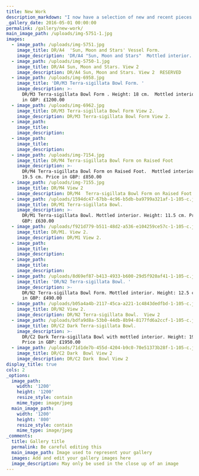 ```yaml
---
title: New Work
description_markdown: "I now have a selection of new and recent pieces available. All my pieces have my maker's mark inscribed on or near the base.\n\nSome work is also available through available through [www.contemporaryceramics.uk](www.contemporaryceramics.uk){: target=\"_blank\" rel=\"noopener\"}\n\nand from\_[https://www.birchamgallery.co.uk](https://www.birchamgallery.co.uk){: target=\"_blank\" rel=\"noopener\"}\n\nPlease open thumbnail images for expanded view and details including price.\n\nIf you would like further information please see the [Contact](/contact) page."
_gallery_date: 2016-05-01 00:00:00
permalink: /gallery/new-work/
main_image_path: /uploads/img-5751-1.jpg
images:
  - image_path: /uploads/img-5751.jpg
    image_title: DR/A4  'Sun, Moon and Stars' Vessel Form.
    image_description: 'DR/A4 "Sun, Moon and Stars"  Mottled interior.  '
  - image_path: /uploads/img-5750-1.jpg
    image_title: DR/A4 Sun, Moon and Stars. View 2
    image_description: DR/A4 Sun, Moon and Stars. View 2  RESERVED
  - image_path: /uploads/img-6958.jpg
    image_title: 'DR/M3 Terra-sigillata Bowl Form. '
    image_description: >-
      DR/M3 Terra-sigillata Bowl Form . Height: 18 cm.  Mottled interior. Price
      in GBP: £1200.00
  - image_path: /uploads/img-6962.jpg
    image_title: DR/M3 Terra-sigillata Bowl Form View 2.
    image_description: DR/M3 Terra-sigillata Bowl Form View 2.
  - image_path:
    image_title:
    image_description:
  - image_path:
    image_title:
    image_description:
  - image_path: /uploads/img-7154.jpg
    image_title: DR/M4 Terra-sigillata Bowl Form on Raised Foot
    image_description: >-
      DR/M4 Terra-sigillata Bowl Form on Raised Foot.  Mottled interior. Height:
      19.5 cm. Price in GBP: £850.00
  - image_path: /uploads/img-7155.jpg
    image_title: DR/M4 View 2
    image_description: DR/M4  Terra-sigillata Bowl Form on Raised Foot. View 2
  - image_path: /uploads/1594dc47-67bb-4c96-b5db-ba9799a321af-1-105-c.jpg
    image_title: DR/M1 Terra-sigillata Bowl.
    image_description: >-
      DR/M1 Terra-sigillata Bowl. Mottled interior. Height: 11.5 cm. Price in
      GBP: £630.00
  - image_path: /uploads/f921d779-b511-48d2-a536-e104259ce57c-1-105-c.jpg
    image_title: DR/M1. View 2.
    image_description: DR/M1 View 2.
  - image_path:
    image_title:
    image_description:
  - image_path:
    image_title:
    image_description:
  - image_path: /uploads/8d69ef87-b413-4933-b600-29d5f920af41-1-105-c.jpg
    image_title: 'DR/N2 Terra-sigillata Bowl. '
    image_description: >-
      DR/N2 Terra-sigillata Bowl Form. Mottled interior. Height: 12.5 cm. Price
      in GBP: £490.00
  - image_path: /uploads/b05a4a4b-2117-45ca-a221-1c4843dedfbd-1-105-c.jpg
    image_title: DR/N2 View 2.
    image_description: DR/N2 Terra-sigillata Bowl.  View 2
  - image_path: /uploads/bdfa9d8a-53b0-44db-8b94-8177fd6a2ccf-1-105-c.jpg
    image_title: DR/C2 Dark Terra-sigillata Bowl.
    image_description: >-
      DR/C2 Dark Terra-sigillata Bowl with mottled interior. Height: 19.5 cm.
      Price in GBP: £1950.00
  - image_path: /uploads/71d1de7b-455d-4204-b9c0-70e51373b28f-1-105-c.jpg
    image_title: DR/C2 Dark  Bowl View 2
    image_description: DR/C2 Dark  Bowl View 2
display_title: true
cols: 2
_options:
  image_path:
    width: '1200'
    height: '1200'
    resize_style: contain
    mime_type: image/jpeg
  main_image_path:
    width: '1200'
    height: '800'
    resize_style: contain
    mime_type: image/jpeg
_comments:
  title: Gallery title
  permalink: Be careful editing this
  main_image_path: Image used to represent your gallery
  images: Add and edit your gallery images here
  image_description: May only be used in the close up of an image
---
```

